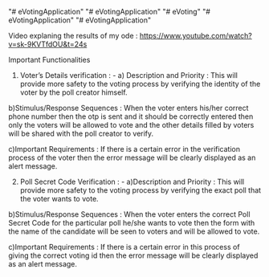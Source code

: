 "# eVotingApplication" 
"# eVotingApplication" 
"# eVoting" 
"# eVotingApplication" 
"# eVotingApplication" 


Video explaning the results of my ode : https://www.youtube.com/watch?v=sk-9KVTfdOU&t=24s

Important Functionalities

1)  Voter’s Details verification : -
  a) Description and Priority : This will provide more safety to the voting process by verifying the identity of the voter by the poll creator himself.
  
  b)Stimulus/Response Sequences : When the voter enters his/her correct phone number then the otp is sent and it should be correctly entered then only the voters will be allowed to vote and the other details filled by voters will be shared with the poll creator to verify.
  
  c)Important Requirements : If there is a certain error in the verification process of the voter then the error message will be clearly displayed as an alert message.

2)  Poll Secret Code Verification : -
  a)Description and Priority : This will provide more safety to the voting process by verifying the exact poll that the voter wants to vote.
  
  b)Stimulus/Response Sequences : When the voter enters the correct Poll Secret Code for the particular poll he/she wants to vote then the form with the name of the candidate will be seen to voters and will be allowed to vote.
  
  c)Important Requirements : If there is a certain error in this process of giving the correct voting id then the error message will be clearly displayed as an alert message.

